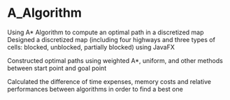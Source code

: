 # A_Algorithm
Using A* Algorithm to compute an optimal path in a discretized map
Designed a discretized map (including four highways and three types of cells: blocked, unblocked, partially
blocked) using JavaFX

Constructed optimal paths using weighted A*, uniform, and other methods between start point and goal
point

Calculated the difference of time expenses, memory costs and relative performances between algorithms in
order to find a best one
